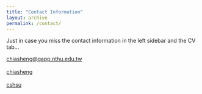 ```yaml
---
title: "Contact Information"
layout: archive
permalink: /contact/
---
```


Just in case you miss the contact information in the left sidebar and the CV tab...


<div id="webaddress">
<i class="far fa-envelope"></i> <a href="mailto:chiasheng@gapp.nthu.edu.tw">chiasheng@gapp.nthu.edu.tw</a>
<br/><br/>
<i class="fab fa-linkedin"></i> <a href="https://www.linkedin.com/in/chiasheng/">chiasheng</a>
<br/><br/>
<i class="fab fa-github"></i> <a href="http://github.com/cshsu">cshsu</a>
</div>

